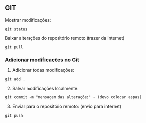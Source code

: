 ## GIT

Mostrar modificações:

`git status`
 
Baixar alterações do repositório remoto (trazer da internet)

`git pull`

### Adicionar modificações no Git

1. Adicionar todas modificações:

`git add .`

2. Salvar modificações localmente:

`git commit -m "mensagem das alterações" - (devo colocar aspas)`

3. Enviar para o repositório remoto: (envio para internet)

`git push`



